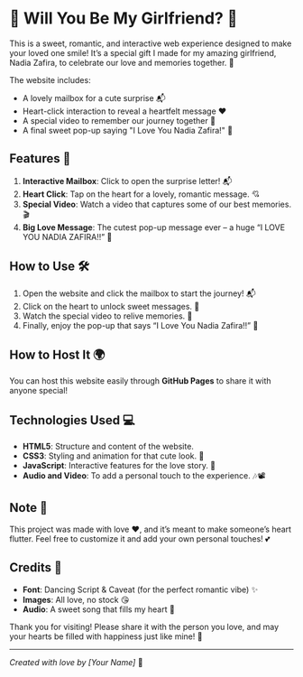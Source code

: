 # 💌 Will You Be My Girlfriend? 💖

This is a sweet, romantic, and interactive web experience designed to make your loved one smile! It’s a special gift I made for my amazing girlfriend, Nadia Zafira, to celebrate our love and memories together. 🎉

The website includes:
- A lovely mailbox for a cute surprise 📬
- Heart-click interaction to reveal a heartfelt message ❤️
- A special video to remember our journey together 🎥
- A final sweet pop-up saying "I Love You Nadia Zafira!" 💖

## Features 🌸
1. **Interactive Mailbox**: Click to open the surprise letter! 📬
2. **Heart Click**: Tap on the heart for a lovely, romantic message. 💘
3. **Special Video**: Watch a video that captures some of our best memories. 🎬
4. **Big Love Message**: The cutest pop-up message ever – a huge “I LOVE YOU NADIA ZAFIRA!!” 💖

## How to Use 🛠
1. Open the website and click the mailbox to start the journey! 📬
2. Click on the heart to unlock sweet messages. 💖
3. Watch the special video to relive memories. 🎥
4. Finally, enjoy the pop-up that says “I Love You Nadia Zafira!!” 🥰

## How to Host It 🌍
You can host this website easily through **GitHub Pages** to share it with anyone special!

## Technologies Used 💻
- **HTML5**: Structure and content of the website.
- **CSS3**: Styling and animation for that cute look. 💅
- **JavaScript**: Interactive features for the love story. 💖
- **Audio and Video**: To add a personal touch to the experience. 🎶📽️

## Note 📝
This project was made with love ❤️, and it’s meant to make someone’s heart flutter. Feel free to customize it and add your own personal touches! 💕

## Credits 🌟
- **Font**: Dancing Script & Caveat (for the perfect romantic vibe) ✨
- **Images**: All love, no stock 😘
- **Audio**: A sweet song that fills my heart 💖

Thank you for visiting! Please share it with the person you love, and may your hearts be filled with happiness just like mine! 🥰

---

*Created with love by [Your Name]* 💖
